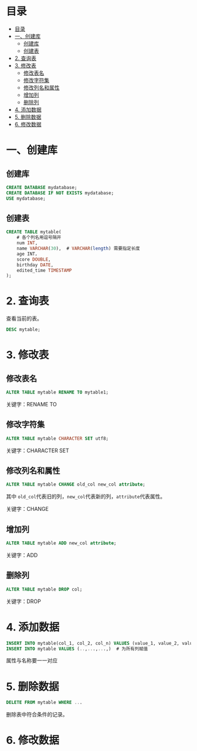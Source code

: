 # 目录
- [目录](#--)
- [一、创建库](#一创建库)
  * [创建库](#---)
  * [创建表](#---)
- [2. 查询表](#2----)
- [3. 修改表](#3----)
  * [修改表名](#----)
  * [修改字符集](#-----)
  * [修改列名和属性](#-------)
  * [增加列](#---)
  * [删除列](#---)
- [4. 添加数据](#4-----)
- [5. 删除数据](#5-----)
- [6. 修改数据](#6-----)





# 一、创建库

## 创建库

```sql
CREATE DATABASE mydatabase;
CREATE DATABASE IF NOT EXISTS mydatabase;
USE mydatabase;  
```



## 创建表

```sql
CREATE TABLE mytable(
	# 各个列名用逗号隔开
	num INT,
	name VARCHAR(30),  # VARCHAR(length) 需要指定长度
	age INT，
	score DOUBLE,
	birthday DATE,
	edited_time TIMESTAMP
);
```


# 2. 查询表

查看当前的表。

```sql
DESC mytable;
```



# 3. 修改表

## 修改表名

```sql
ALTER TABLE mytable RENAME TO mytable1;
```

关键字：RENAME TO

## 修改字符集

```sql
ALTER TABLE mytable CHARACTER SET utf8;
```

关键字：CHARACTER SET

## 修改列名和属性

```sql
ALTER TABLE mytable CHANGE old_col new_col attribute;
```

其中 `old_col`代表旧的列，`new_col`代表新的列，`attribute`代表属性。

关键字：CHANGE

## 增加列

```sql
ALTER TABLE mytable ADD new_col attribute;
```

关键字：ADD

## 删除列

```sql
ALTER TABLE mytable DROP col;
```

关键字：DROP


<a name="4"></a>
# 4. 添加数据

```sql
INSERT INTO mytable(col_1, col_2, col_n) VALUES (value_1, value_2, value_n);
INSERT INTO mytable VALUES (..,...,...,)  # 为所有列赋值
```

属性与名称要一一对应



# 5. 删除数据

```sql
DELETE FROM mytable WHERE ...
```

删除表中符合条件的记录。



# 6. 修改数据












